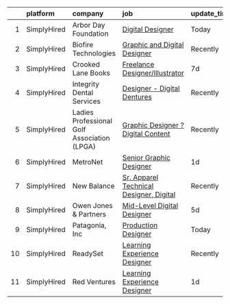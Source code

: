 

|    | platform    | company                                     | job                                                                                                                                                  | update_time   | location       |
|---:|:------------|:--------------------------------------------|:-----------------------------------------------------------------------------------------------------------------------------------------------------|:--------------|:---------------|
|  1 | SimplyHired | Arbor Day Foundation                        | [Digital Designer](https://www.simplyhired.com/job/7Sm9pr0drpnAYLlQARKtto03HW8yzuxDTWwx5_lFFpK1VoXn04H1Fw?q=digital+designer)                        | Today         | Lincoln, NE    |
|  2 | SimplyHired | Biofire Technologies                        | [Graphic and Digital Designer](https://www.simplyhired.com/job/HpD-h8sXTBz3JQ-0CXd-MLFh37vKFaxkUDs9zStP2c-UWxzWIxj6uA?q=digital+designer)            | Recently      | Broomfield, CO |
|  3 | SimplyHired | Crooked Lane Books                          | [Freelance Designer/Illustrator](https://www.simplyhired.com/job/7-oep-i_7yGCdk0DJ_OH2vzdbNj70sC1mFujxIhSI1Owd9RNnsIQkw?q=digital+designer)          | 7d            | Remote         |
|  4 | SimplyHired | Integrity Dental Services                   | [Designer - Digital Dentures](https://www.simplyhired.com/job/vGB3DZTHlKWpCLsiywFs8_lBqpg-Zx2Ygb4HxW8NQWL2d54zZMbYDA?q=digital+designer)             | Recently      | United States  |
|  5 | SimplyHired | Ladies Professional Golf Association (LPGA) | [Graphic Designer ? Digital Content](https://www.simplyhired.com/job/Blwsj6h9GEpscwpChsFm6-7MPsgbov87UlNOmfcVRJ7hWGHIEP0sjQ?q=digital+designer)      | Recently      | Remote         |
|  6 | SimplyHired | MetroNet                                    | [Senior Graphic Designer](https://www.simplyhired.com/job/vIJ7YtA7FKsT_0xktpIeyXsJCefuhNeyESGBVPklut4U41nVHOSUBg?q=digital+designer)                 | 1d            | Indiana        |
|  7 | SimplyHired | New Balance                                 | [Sr. Apparel Technical Designer, Digital](https://www.simplyhired.com/job/ySyZriQV1TALuYiOviKTROFVqlodEYsMWj_2GZjSIn3KAoQAhuneEQ?q=digital+designer) | Recently      | Brighton, MA   |
|  8 | SimplyHired | Owen Jones & Partners                       | [Mid-Level Digital Designer](https://www.simplyhired.com/job/fMa5YXSw-nYa2ghHiBbtga7M9ru9TwvUZgZG71pQU-pFdG9g4C0TuQ?q=digital+designer)              | 5d            | Remote         |
|  9 | SimplyHired | Patagonia, Inc                              | [Production Designer](https://www.simplyhired.com/job/aK_En38_B28LkdhCjnrq4a-493VNoZ5C20_bTx6zdnIGJHDtuB_YKA?q=digital+designer)                     | Today         | Remote         |
| 10 | SimplyHired | ReadySet                                    | [Learning Experience Designer](https://www.simplyhired.com/job/2gzFJ9seEYrIJyDHMRuL1Z9J22yk4oG4WB1tuEFt2la8Eu62NY2y_Q?q=digital+designer)            | Recently      | New York, NY   |
| 11 | SimplyHired | Red Ventures                                | [Learning Experience Designer](https://www.simplyhired.com/job/5APyS8X5VULj8q1ExhNgsINMZfGzguy0k-Fpr_2kvWfspVcWeaDsww?q=digital+designer)            | 1d            | Charlotte, NC  |